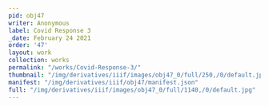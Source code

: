 ```yaml
---
pid: obj47
writer: Anonymous
label: Covid Response 3
_date: February 24 2021
order: '47'
layout: work
collection: works
permalink: "/works/Covid-Response-3/"
thumbnail: "/img/derivatives/iiif/images/obj47_0/full/250,/0/default.jpg"
manifest: "/img/derivatives/iiif/obj47/manifest.json"
full: "/img/derivatives/iiif/images/obj47_0/full/1140,/0/default.jpg"
---
```

